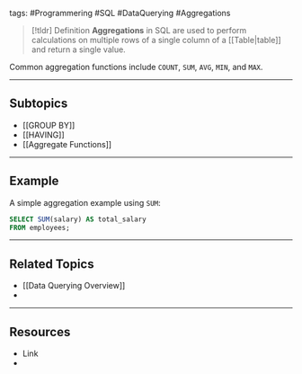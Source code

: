 tags: #Programmering #SQL #DataQuerying #Aggregations

> [!tldr] Definition
> **Aggregations** in SQL are used to perform calculations on multiple rows of a single column of a [[Table|table]] and return a single value. 

Common aggregation functions include `COUNT`, `SUM`, `AVG`, `MIN`, and `MAX`.

---

## Subtopics
- [[GROUP BY]]
- [[HAVING]]
- [[Aggregate Functions]]

---

## Example
A simple aggregation example using `SUM`:
```sql
SELECT SUM(salary) AS total_salary
FROM employees;
```

---

## Related Topics
- [[Data Querying Overview]]
- 

---

## Resources
- Link
- 